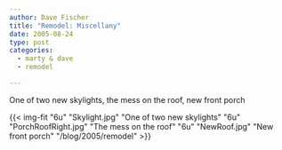 ```yaml
---
author: Dave Fischer
title: "Remodel: Miscellany"
date: 2005-08-24
type: post
categories:
  - marty & dave
  - remodel

---
```


One of two new skylights, the mess on the roof, new front porch

<!--more-->

{{< img-fit
    "6u" "Skylight.jpg" "One of two new skylights"
    "6u" "PorchRoofRight.jpg" "The mess on the roof"
    "6u" "NewRoof.jpg" "New front porch"
    "/blog/2005/remodel" >}}


